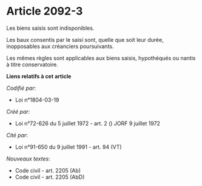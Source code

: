 # Article 2092-3

Les biens saisis sont indisponibles.

Les baux consentis par le saisi sont, quelle que soit leur durée, inopposables aux créanciers poursuivants.

Les mêmes règles sont applicables aux biens saisis, hypothéqués ou nantis à titre conservatoire.

**Liens relatifs à cet article**

_Codifié par_:

  - Loi n°1804-03-19

_Créé par_:

  - Loi n°72-626 du 5 juillet 1972 - art. 2 () JORF 9 juillet 1972

_Cité par_:

  - Loi n°91-650 du 9 juillet 1991 - art. 94 (VT)

_Nouveaux textes_:

  - Code civil - art. 2205 (Ab)
  - Code civil - art. 2205 (AbD)
